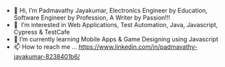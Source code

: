 - 👋 Hi, I’m Padmavathy Jayakumar, Electronics Engineer by Education, Software Engineer by Profession, A Writer by Passion!!!
- 👀  I’m interested in Web Applications, Test Automation, Java, Javascript, Cypress & TestCafe
- 🌱 I’m currently learning Mobile Apps & Game Designing using Javascript
- 📫 How to reach me ... https://www.linkedin.com/in/padmavathy-jayakumar-8238401b6/

<!---
padma-into-git/padma-into-git is a ✨ special ✨ repository because its `README.md` (this file) appears on your GitHub profile.
You can click the Preview link to take a look at your changes.
--->
